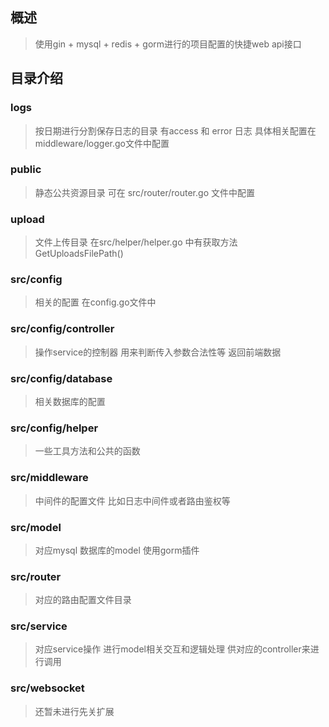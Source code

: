 ## 概述

> 使用gin + mysql + redis + gorm进行的项目配置的快捷web api接口

## 目录介绍

### logs

> 按日期进行分割保存日志的目录 有access 和 error 日志
> 具体相关配置在 middleware/logger.go文件中配置

### public 

> 静态公共资源目录 可在 src/router/router.go 文件中配置

### upload
> 文件上传目录 在src/helper/helper.go 中有获取方法 GetUploadsFilePath()

### src/config
>相关的配置 在config.go文件中

### src/config/controller
>操作service的控制器 用来判断传入参数合法性等 返回前端数据

### src/config/database
>相关数据库的配置

### src/config/helper
>一些工具方法和公共的函数

### src/middleware
>中间件的配置文件 比如日志中间件或者路由鉴权等

### src/model
>对应mysql 数据库的model 使用gorm插件

### src/router
>对应的路由配置文件目录

### src/service
>对应service操作 进行model相关交互和逻辑处理 供对应的controller来进行调用

### src/websocket
>还暂未进行先关扩展






